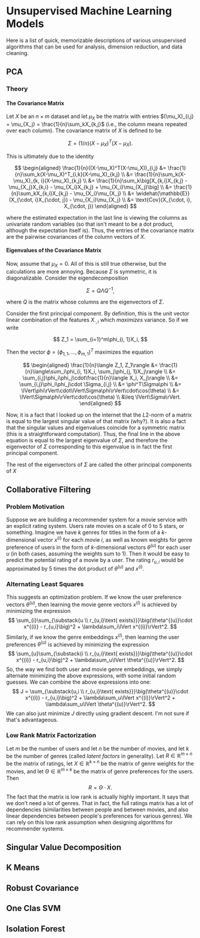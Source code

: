 # Unsupervised Machine Learning Models

Here is a list of quick, memorizable descriptions of various unsupervised
algorithms that can be used for analysis, dimension reduction, and data
cleaning.

## PCA

### Theory

#### The Covariance Matrix

Let $X$ be an $n\times m$ dataset and let $\mu_X$ be the matrix with entries
$(\mu_X)_{i,j} = \mu_{X_j} = \frac{1}{n}\sum_kX_{k,j}$ (i.e., the column means
repeated over each column). The covariance matrix of $X$ is defined to be

$$
\Sigma = (1/n)(X-\mu_X)^T(X-\mu_X).
$$

This is ultimately due to the identity

$$
\begin{aligned}
\frac{1}{n}((X-\mu_X)^T(X-\mu_X))_{i,j}
&= \frac{1}{n}\sum_k(X-\mu_X)^T_{i,k}(X-\mu_X)_{k,j} \\
&= \frac{1}{n}\sum_k(X-\mu_X)_{k, i}(X-\mu_X)_{k,j} \\
&= \frac{1}{n}\sum_k\big[X_{k,i}X_{k,j} - \mu_{X_j}X_{k,i} - \mu_{X_i}X_{k,j} +
\mu_{X_i}\mu_{X_j}\big] \\
&= \frac{1}{n}\sum_kX_{k,i}X_{k,j} - \mu_{X_i}\mu_{X_j} \\
&= \widehat{\mathbb{E}}(X_{\cdot, i}X_{\cdot, j}) - \mu_{X_i}\mu_{X_j} \\
&= \text{Cov}(X_{\cdot, i}, X_{\cdot, j})
\end{aligned}
$$

where the estimated expectation in the last line is viewing the columns as
univariate random variables (so that isn't meant to be a dot product, although
the expectation itself is). Thus, the entries of the covariance matrix are the
pairwise covariances of the column vectors of $X$.

#### Eigenvalues of the Covariance Matrix

Now, assume that $\mu_X = 0$. All of this is still true otherwise, but the
calculations are more annoying. Because $\Sigma$ is symmetric, it is
diagonalizable. Consider the eigendecomposition

$$
\Sigma = Q\Lambda Q^{-1},
$$

where $Q$ is the matrix whose columns are the eigenvectors of $\Sigma$.

Consider the first principal component. By definition, this is the unit vector
linear combination of the features $X_{\cdot, i}$ which _maximizes_ variance.
So if we write

$$
Z_1 = \sum_{i=1}^m\phi_{i, 1}X_i,
$$

Then the vector $\phi = (\phi_{1,1}, \ldots, \phi_{m, 1})^T$ maximizes the
equation

$$
\begin{aligned}
\frac{1}{n}\langle Z_1, Z_1\rangle &= \frac{1}{n}\langle\sum_i\phi_{i, 1}X_i,
\sum_j\phi_{j, 1}X_j\rangle \\
&= \sum_{i,j}\phi_i\phi_j\cdot\frac{1}{n}\langle X_i, X_j\rangle \\
&= \sum_{i,j}\phi_i\phi_j\cdot \Sigma_{i,j} \\
&= \phi^T\Sigma\phi \\
&= \lVert\phi\rVert\cdot\lVert\Sigma\phi\rVert\cdot\cos(\theta) \\
&= \lVert\Sigma\phi\rVert\cdot\cos(\theta) \\
&\leq \lVert\Sigma\rVert.
\end{aligned}
$$

Now, it is a fact that I looked up on the internet that the $L2$-norm of a
matrix is equal to the largest singular value of that matrix (why?). It is also
a fact that the singular values and eigenvalues coincide for a symmetric matrix
(this is a straightforward computation). Thus, the final line in the above
equation is equal to the largest eigenvalue of $\Sigma$, and therefore the
eigenvector of $\Sigma$ corresponding to this eigenvalue is in fact the first
principal component.

The rest of the eigenvectors of $\Sigma$ are called the other principal
components of $X$

## Collaborative Filtering

### Problem Motivation

Suppose we are building a recommender system for a movie service with an
explicit rating system.  Users rate movies on a scale of 0 to 5 stars, or
something.  Imagine we have $k$ genres for titles in the form of a
$k$-dimensional vector $x^{(i)}$ for each movie $i$, as well as known weights
for genre preference of users in the form of $k$-dimensional vectors
$\theta^{(u)}$ for each user $u$ (in both cases, assuming the weights sum to 1).
Then it would be easy to predict the potential rating of a movie by a user.  The
rating $r_{u,i}$ would be approximated by 5 times the dot product of
$\theta^{(u)}$ and $x^{(i)}$.

### Alternating Least Squares

This suggests an optimization problem.  If we know the user preference vectors
$\theta^{(u)}$, then learning the movie genre vectors $x^{(i)}$ is achieved by
minimizing the expression
$$
\sum_{i}\sum_{\substack{u \\ r_{u,i}\text{ exists}}}\big(\theta^{(u)}\cdot x^{(i)} - r_{u,i}\big)^2 + \lambda\sum_i\lVert x^{(i)}\rVert^2.
$$
Similarly, if we know the genre embeddings $x^{(i)}$, then learning the user
preferences $\theta^{(u)}$ is achieved by minimizing the expression
$$
\sum_{u}\sum_{\substack{i \\ r_{u,i}\text{ exists}}}\big(\theta^{(u)}\cdot x^{(i)} - r_{u,i}\big)^2 + \lambda\sum_u\lVert \theta^{(u)}\rVert^2.
$$
So, the way we find both user and movie genre embeddings, we simply alternate
minimizing the above expressions, with some initial random guesses.  We can
combine the above expressions into one:
$$
J = \sum_{\substack{u,i \\ r_{u,i}\text{ exists}}}\big(\theta^{(u)}\cdot x^{(i)} - r_{u,i}\big)^2 + \lambda\sum_u\lVert x^{(i)}\rVert^2 + \lambda\sum_u\lVert \theta^{(u)}\rVert^2.
$$
We can also just minimize $J$ directly using gradient descent.  I'm not sure if
that's advantageous.

### Low Rank Matrix Factorization

Let $m$ be the number of users and let $n$ be the number of movies, and let $k$
be the number of genres (called _latent factors_ in generality).  Let
$R\in\mathbb{R}^{m\times n}$ be the matrix of ratings, let
$X\in\mathbb{R}^{k\times n}$ be the matrix of genre weights for the movies, and
let $\Theta\in\mathbb{R}^{m\times k}$ be the matrix of genre preferences for the
users.  Then
$$
R = \Theta\cdot X.
$$
The fact that the matrix is low rank is actually highly important.  It says that
we don't need a lot of genres.  That in fact, the full ratings matrix has a lot
of dependencies (similarities between people and between movies, and also linear
dependencies between people's preferences for various genres).  We can rely on
this low rank assumption when designing algorithms for recommender systems.

## Singular Value Decomposition

## K Means

## Robust Covariance

## One Clas SVM

## Isolation Forest

